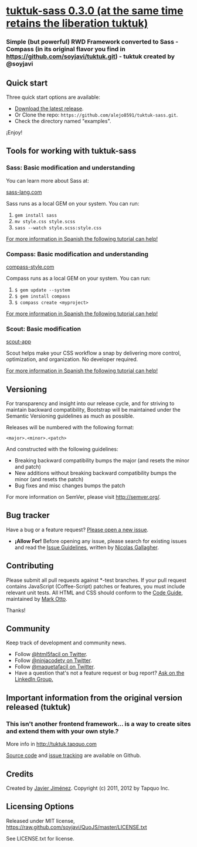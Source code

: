 # [tuktuk-sass 0.3.0 (at the same time retains the liberation tuktuk)](http://tuktuk.tapquo.com)
### Simple (but powerful) RWD Framework converted to Sass - Compass (in its original flavor you find in https://github.com/soyjavi/tuktuk.git) - tuktuk created by @soyjavi


## Quick start

Three quick start options are available:

* [Download the latest release](https://github.com/alejo8591/tuktuk-sass.git).
* Or Clone the repo: `https://github.com/alejo8591/tuktuk-sass.git`.
* Check the directory named "examples".

¡Enjoy!


## Tools for working with tuktuk-sass

### Sass: Basic modification and understanding

You can learn more about Sass at:

[sass-lang.com](http://sass-lang.com)

Sass runs as a local GEM on your system. You can run: 

1. `gem install sass` 
2. `mv style.css style.scss` 
3. `sass --watch style.scss:style.css`

[For more information in Spanish the following tutorial can help!](http://html5facil.com/tutoriales/sass-para-aplicar-en-proyectos-css-y-html5)


### Compass: Basic modification and understanding

[compass-style.com](http://compass-style.org/)

Compass runs as a local GEM on your system. You can run:

1. `$ gem update --system`
2. `$ gem install compass`
3. `$ compass create <myproject>`

[For more information in Spanish the following tutorial can help!](http://html5facil.com/tutoriales/sass-para-aplicar-en-proyectos-css-y-html5)


### Scout: Basic modification

[scout-app](http://mhs.github.com/scout-app/)

Scout helps make your CSS workflow a snap by delivering more control, optimization, and organization. 
No developer required.

[For more information in Spanish the following tutorial can help!](http://html5facil.com/tutoriales/sass-para-aplicar-en-proyectos-css-y-html5)


## Versioning

For transparency and insight into our release cycle, and for striving to maintain backward compatibility, Bootstrap will be maintained under the Semantic Versioning guidelines as much as possible.

Releases will be numbered with the following format:

`<major>.<minor>.<patch>`

And constructed with the following guidelines:

* Breaking backward compatibility bumps the major (and resets the minor and patch)
* New additions without breaking backward compatibility bumps the minor (and resets the patch)
* Bug fixes and misc changes bumps the patch

For more information on SemVer, please visit http://semver.org/.


## Bug tracker

Have a bug or a feature request? [Please open a new issue](https://github.com/alejo8591/tuktuk-sass/issues). 
+ **¡Allow For!** Before opening any issue, please search for existing issues and read the [Issue Guidelines](https://github.com/necolas/issue-guidelines), written by [Nicolas Gallagher](https://github.com/necolas/).


## Contributing

Please submit all pull requests against *-test branches. If your pull request contains JavaScript (Coffee-Script) patches or features, you must include relevant unit tests. All HTML and CSS should conform to the [Code Guide](http://github.com/mdo/code-guide), maintained by [Mark Otto](http://github.com/mdo).

Thanks!


## Community

Keep track of development and community news.

* Follow [@html5facil on Twitter](http://twitter.com/htm5facil).
* Follow [@ninjacodetv on Twitter](http://twitter.com/ninjacodetv).
* Follow [@maquetafacil on Twitter](http://twitter.com/maquetafacil).
* Have a question that's not a feature request or bug report? [Ask on the LinkedIn Group.]( http://www.linkedin.com/groups/html5facil-4554208?trk=myg_ugrp_ovr)


## Important information from the original version released (tuktuk)
### This isn't another frontend framework... is a way to create sites and extend them with your own style.?
More info in http://tuktuk.tapquo.com

[Source code](https://github.com/soyjavi/tuktuk) and [issue tracking](https://github.com/soyjavi/tuktuk/issues) are available on Github.

## Credits
Created by [Javier Jiménez](http://twitter.com/soyjavi).
Copyright (c) 2011, 2012 by Tapquo Inc.

## Licensing Options
Released under MIT license, https://raw.github.com/soyjavi/QuoJS/master/LICENSE.txt

See LICENSE.txt for license.
